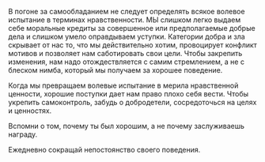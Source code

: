 В погоне за самообладанием не следует определять всякое волевое испытание в терминах нравственности.  МЫ слишком легко выдаем себе моральные кредиты за совершенное или предполагаемые добрые дела и слишком умело оправдываем уступки. Категории добра и зла скрывает от нас то, что мы действительно хотим, провоцирует конфликт мотивов и позволяет нам саботировать свои цели. Чтобы закрепить изменения, нам надо отождествляется с самим стремлением, а не с блеском нимба, который мы получаем за хорошее поведение.

Когда мы превращаем волевые испытание в мерила нравственной ценности, хорошие поступки дает нам право плохо себя вести. Чтобы укрепить самоконтроль, забудь о добродетели, сосредоточься на целях и ценностях.

Вспомни о том, почему ты был хорошим, а не почему заслуживаешь награду.

Ежедневно сокращай непостоянство своего поведения.